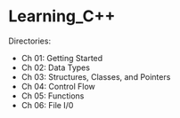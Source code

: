 # Learning_C++

Directories:
* Ch 01: Getting Started
* Ch 02: Data Types
* Ch 03: Structures, Classes, and Pointers
* Ch 04: Control Flow
* Ch 05: Functions
* Ch 06: File I/0

